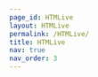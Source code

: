 ```yaml
---
page_id: HTMLive
layout: HTMLive
permalink: /HTMLive/
title: HTMLive
nav: true
nav_order: 3
---
```

